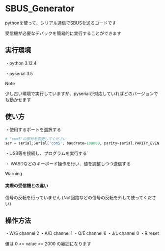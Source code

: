 # SBUS_Generator 

pythonを使って、シリアル通信でSBUSを送るコードです

受信機が必要なデバックを簡易的に実行することができます

## 実行環境

・python 3.12.4

・pyserial 3.5

> [!NOTE]
> 少し古い環境で実行していますが、pyserialが対応していればどのバージョンでも動かせます

## 使い方

・使用するポートを選択する

```py
# "com5"の部分を変更してください
ser = serial.Serial('com5', baudrate=100000, parity=serial.PARITY_EVEN, stopbits=2, timeout=1)
```
・USB等を接続し、プログラムを実行する`

・ WASDなどのキーボード操作を行い、値を調整しつつ送信する

> [!WARNING]
> #### 実際の受信機との違い
> 
> 信号の反転を行っていません
> (Not回路などの信号の反転を外して使ってください）

## 操作方法

・W/S channel 2
・A/D channel 1
・Q/E channel 6
・J/L channel 0
・R   reset

値は 0 <= value <= 2000 の範囲になります

